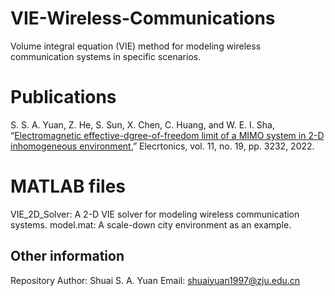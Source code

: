 # VIE-Wireless-Communications
Volume integral equation (VIE) method for modeling wireless communication systems in specific scenarios.

# Publications
S. S. A. Yuan, Z. He, S. Sun, X. Chen, C. Huang, and W. E. I. Sha, “[Electromagnetic effective-dgree-of-freedom limit of a MIMO system in 2-D inhomogeneous environment](https://www.mdpi.com/2079-9292/11/19/3232),”
Elecrtonics, vol. 11, no. 19, pp. 3232, 2022.

# MATLAB files
VIE_2D_Solver: A 2-D VIE solver for modeling wireless communication systems.
model.mat: A scale-down city environment as an example.

## Other information
Repository Author: Shuai S. A. Yuan
Email: shuaiyuan1997@zju.edu.cn
